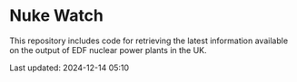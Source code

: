 # Nuke Watch

This repository includes code for retrieving the latest information available on the output of EDF nuclear power plants in the UK.

Last updated: 2024-12-14 05:10